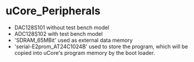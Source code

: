 # uCore_Peripherals
- DAC128S101 without test bench model
- ADC128S102 with test bench model
- 'SDRAM_65MBit' used as external data memory<BR>
- 'serial-E2prom_AT24C1024B' used to store the program, which will be copied into uCore's program memory by the boot loader.

